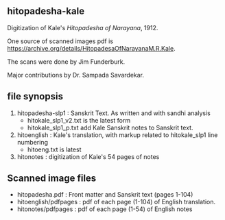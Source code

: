 ## hitopadesha-kale


Digitization of Kale's *Hitopadesha of Narayana*, 1912.

One source of scanned images pdf is https://archive.org/details/HitopadesaOfNarayanaM.R.Kale.

The scans were done by Jim Funderburk.

Major contributions by Dr. Sampada Savardekar.


## file synopsis

1. hitopadesha-slp1 : Sanskrit Text. As written and with sandhi analysis
   * hitokale_slp1_v2.txt is the latest form
   * hitokale_slp1_p.txt  add Kale Sanskrit notes to Sanskrit text.
2. hitoenglish : Kale's translation, with markup related to hitokale_slp1 line numbering
   * hitoeng.txt is latest
3. hitonotes : digitization of Kale's 54 pages of notes

## Scanned image files

* hitopadesha.pdf : Front matter and Sanskrit text (pages 1-104)
* hitoenglish/pdfpages :  pdf of each page (1-104) of English translation.
* hitonotes/pdfpages : pdf of each page (1-54) of English notes
